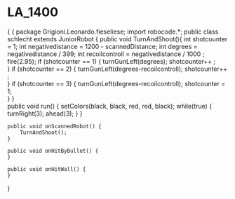 # LA_1400
{
{
package Grigioni.Leonardo.fieseliese;
import robocode.*;
public class schlecht extends JuniorRobot
{
	public void TurnAndShoot(){
		int shotcounter = 1;
		int negativedistance = 1200 - scannedDistance;
		int degrees = negativedistance / 399;
		int recoilcontroll = negativedistance / 1000 ;
		fire(2.95);	
		if (shotcounter == 1)
		{
					turnGunLeft(degrees);
					shotcounter++ ;		
		}
		if (shotcounter == 2)
		{
					turnGunLeft(degrees-recoilcontroll);
					shotcounter++ ;		
		}
		if (shotcounter == 3)
		{
					turnGunLeft(degrees-recoilcontroll);
					shotcounter = 1;		
		}
	}	
	public void run() {	
		setColors(black, black, red, red, black);
		while(true) {
			turnRight(3);
			ahead(3);
		}
	}

	public void onScannedRobot() {
		TurnAndShoot();
	}
	
	public void onHitByBullet() {		
	}
	
	public void onHitWall() {
	}
}
